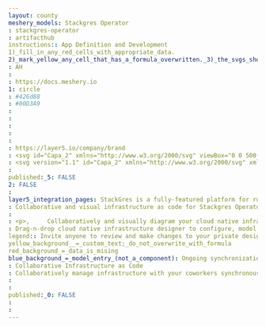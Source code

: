 ```yaml
---
layout: county 
meshery_models: Stackgres Operator
: stackgres-operator
: artifacthub
instructions:: App Definition and Development
1)_fill_in_any_red_cells_with_appropriate_data.
2)_mark_yellow_any_cell_that_has_a_formula_overwritten._3)_the_svgs_shouldn't_have_xml_header_they_are_added_programmatically_through_workflows: Database
: AH
: 
: https://docs.meshery.io
1: circle
: #426d88
: #00D3A9
: 
: 
: 
: 
: 
: https://layer5.io/company/brand
: <svg id="Capa_2" xmlns="http://www.w3.org/2000/svg" viewBox="0 0 500 500"><style>.st0{fill:#42a8c8}.st1{fill:#426d88}.st2{fill:#428bb4}.st3{fill:#16657c}.st4{fill:#39b54a}.st5{fill:#009245}.st6{fill:#f2c63f}.st7{fill:#f2b136}.st8{fill:#f2a130}.st9{fill:#ff7124}.st10{fill:#d93d1b}</style><switch><g><path class="st0" d="M5.2 273.7l110.7 126.8h268.2l110.7-126.8-110.7-126.8H115.9z"></path><path class="st1" d="M115.9 400.5h268.4v56.4H115.9z"></path><path class="st2" d="M115.9 456.8L5.2 330v-56.3l110.7 126.8z"></path><path class="st3" d="M384.1 456.8L494.8 330v-56.3L384.1 400.5z"></path><path class="st4" d="M465.7 253.4c0-47-96.6-85.2-215.7-85.2S34.4 206.3 34.4 253.4s96.5 85.2 215.6 85.2 215.7-38.2 215.7-85.2z"></path><path class="st5" d="M465.7 253.4c0 47-96.6 85.2-215.7 85.2S34.4 300.4 34.4 253.4v46.9c14.9 41.3 106.5 85.2 215.6 85.2s200.8-43.9 215.7-85.2v-46.9z"></path><path class="st6" d="M16.3 178.6L250 314.1l233.8-135.5L250 43.2z"></path><path class="st7" d="M16.3 178.6v52.8L250 366.9v-52.8z"></path><path class="st8" d="M483.8 178.6L250 314.1v52.8l233.8-135.5z"></path><path class="st9" d="M68 212.4l364.1-53-92.4-106z"></path><path class="st10" d="M68 212.4l364.1-53v47.8L68 260.1z"></path></g></switch></svg>
: <svg version="1.1" id="Capa_2" xmlns="http://www.w3.org/2000/svg" xmlns:xlink="http://www.w3.org/1999/xlink" x="0px" y="0px",          viewBox="0 0 500 500" style="enable-background:new 0 0 500 500;" xml:space="preserve">, <style type="text/css">,         .st0{fill:#FFFFFF;},         .st1{opacity:0.8;fill:#FFFFFF;},         .st2{opacity:0.9;fill:#FFFFFF;}, </style>, <g>,         <path class="st0" d="M5.2,273.7l110.7,126.8h268.2l110.7-126.8L384.1,146.9H115.9L5.2,273.7z"/>,         <path class="st1" d="M115.9,400.5h268.4v56.4H115.9V400.5z"/>,         <path class="st2" d="M115.9,456.8L5.2,330v-56.3l110.7,126.8L115.9,456.8z"/>,         <path class="st2" d="M384.1,456.8L494.8,330v-56.3L384.1,400.5V456.8z"/>,         <path class="st0" d="M465.7,253.4c0-47-96.6-85.2-215.7-85.2S34.4,206.3,34.4,253.4s96.5,85.2,215.6,85.2S465.7,300.4,465.7,253.4,                 L465.7,253.4z"/>,         <path class="st1" d="M465.7,253.4c0,47-96.6,85.2-215.7,85.2S34.4,300.4,34.4,253.4v46.9c14.9,41.3,106.5,85.2,215.6,85.2,                 s200.8-43.9,215.7-85.2V253.4z"/>,         <path class="st0" d="M16.3,178.6L250,314.1l233.8-135.5L250,43.2L16.3,178.6z"/>,         <path class="st2" d="M16.3,178.6v52.8L250,366.9v-52.8L16.3,178.6z"/>,         <path class="st1" d="M483.8,178.6L250,314.1v52.8l233.8-135.5V178.6z"/>,         <path class="st0" d="M68,212.4l364.1-53l-92.4-106L68,212.4z"/>,         <path class="st1" d="M68,212.4l364.1-53v47.8L68,260.1V212.4z"/>, </g>, </svg>
: 
published:_5: FALSE
2: FALSE
: 
layer5_integration_pages: StackGres is a fully-featured platform for running PostgreSQL on Kubernetes., Deploy in minutes an Enterprise-Grade Postgres-as-a-Service, in your infrastructure., 100% Open Source.
: Collaborative and visual infrastructure as code for Stackgres Operator
: 
: <p>,     Collaboratively and visually diagram your cloud native infrastructure with GitOps-style pipeline integration. Design, test, and manage configuration your Kubernetes-based, containerized applications as a visual topology., </p>, <p>,     Looking for best practice cloud native design and deployment best practices? Choose from thousands of pre-built components in MeshMap. Choose from hundreds of ready-made design patterns by importing templates from Meshery Catalog or use our low code designer, MeshMap, to create and deploy your own cloud native infrastructure designs., </p>
: Drag-n-drop cloud native infrastructure designer to configure, model, and deploy your workloads.
legend:: Invite anyone to review and make changes to your private designs.
yellow_background__=_custom_text;_do_not_overwrite_with_formula
red_background_=_data_is_mising
blue_background_=_model_entry_(not_a_component): Ongoing synchronization of Kubernetes configuration and changes across any number of clusters.
: Collaborative Infrastructure as Code
: Collaboratively manage infrastructure with your coworkers synchronously sharing the same designs.
: 
: 
published:_0: FALSE
: 
: 
---
```

